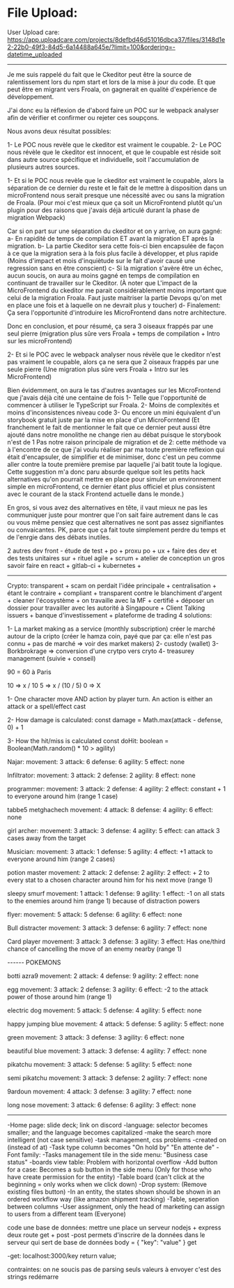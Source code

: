 # File Upload:

User Upload care:
https://app.uploadcare.com/projects/8defbd46d51016dbca37/files/3148d1e2-22b0-49f3-84d5-6a14488a645e/?limit=100&ordering=-datetime_uploaded

---

Je me suis rappelé du fait que le Ckeditor peut être la source de ralentissement lors du npm start et lors de la mise à jour du code.
Et que peut être en migrant vers Froala, on gagnerait en qualité d'expérience de développement.

J'ai donc eu la réflexion de d'abord faire un POC sur le webpack analyser afin de vérifier et confirmer ou rejeter ces soupçons.

Nous avons deux résultat possibles:

1- Le POC nous revèle que le ckeditor est vraiment le coupable.
2- Le POC nous révèle que le ckeditor est innocent, et que le coupable est réside soit dans autre source spécifique et individuelle, soit l'accumulation de plusieurs autres sources.

1- Et si le POC nous revèle que le ckeditor est vraiment le coupable, alors la séparation de ce dernier du reste et le fait de le mettre à disposition dans un microFrontend nous serait presque une nécessité avec ou sans la migration de Froala. (Pour moi c'est mieux que ça soit un MicroFrontend plutôt qu'un plugin pour des raisons que j'avais déjà articulé durant la phase de migration Webpack)

Car si on part sur une séparation du ckeditor et on y arrive, on aura gagné:
a- En rapidité de temps de compilation ET avant la migration ET après la migration.
b- La partie Ckeditor sera cette fois-ci bien encapsulée de façon à ce que la migration sera à la fois plus facile à développer, et plus rapide (Moins d'impact et mois d'inquiètude sur le fait d'avoir causé une regression sans en être conscient)
c- Si la migration s'avère être un échec, aucun soucis, on aura au moins gagné en temps de compilation en continuant de travailler sur le Ckeditor. (À noter que L'impact de la MicroFrontend du ckeditor me parait considérablement moins important que celui de la migration Froala. Faut juste maitriser la partie Devops qu'on met en place une fois et à laquelle on ne devrait plus y toucher)
d- Finalement: Ça sera l'opportunité d'introduire les MicroFrontend dans notre architecture.

Donc en conclusion, et pour résumé, ça sera 3 oiseaux frappés par une seul pierre (migration plus sûre vers Froala + temps de compilation + Intro sur les microFrontend)

2- Et si le POC avec le webpack analyser nous révèle que le ckeditor n'est pas vraiment le coupable, alors ça ne sera que 2 oiseaux frappés par une seule pierre (Une migration plus sûre vers Froala + Intro sur les MicroFrontend)

Bien évidemment, on aura le tas d'autres avantages sur les MicroFrontend que j'avais déjà cité une centaine de fois
1- Telle que l'opportunité de commencer à utiliser le TypeScript sur Froala.
2- Moins de complexités et moins d'inconsistences niveau code
3- Ou encore un mini équivalent d'un storybook gratuit juste par la mise en place d'un MicroForntend (Et franchement le fait de mentionner le fait que ce dernier peut aussi être ajouté dans notre monolithe ne change rien au débat puisque le storybook n'est de 1 Pas notre raison principale de migration et de 2: cette méthode va à l'encontre de ce que j'ai voulu réaliser par ma toute première reflexion qui était d'encapsuler, de simplifier et de minimiser, donc c'est un peu comme aller contre la toute première premise par laquelle j'ai batit toute la logique. Cette suggestion m'a donc paru absurde quelque soit les petits hack alternatives qu'on pourrait mettre en place pour simuler un environnement simple en microFrontend, ce dernier étant plus officiel et plus consistent avec le courant de la stack Frontend actuelle dans le monde.)

En gros, si vous avez des alternatives en tête, il vaut mieux ne pas les communiquer juste pour montrer que l'on sait faire autrement dans le cas ou vous même pensiez que cest alternatives ne sont pas assez signifiantes ou convaicantes. PK, parce que ça fait toute simplement perdre du temps et de l'enrgie dans des débats inutiles.

2 autres dev front - étude de test + po + proxu po + ux +
faire des dev et des tests unitaires sur + rituel agile + scrum + atelier de conception
un gros savoir faire en react + gitlab-ci + kubernetes +

---

Crypto: transparent + scam
on perdait l'idée principale + centralisation + étant le contraire + compliant + transparent
contre le blanchiment d'argent + cleaner l'écosystème + on travaille avec la MF + certifié + déposer un dossier pour travailler avec
les autorité à Singapoure + Client Talking issuers + banque d'investissement + plateforme de trading
4 solutions:

1- La market making as a service (monthly subscription) créer le marché autour de la cripto (créer le hamza coin, payé que par ça:
elle n'est pas connu + pas de marché => voir des market makers)
2- custody (wallet)
3- Borkbrokrage => conversion d'une crytpo vers cryto
4- treasurey management (suivie + conseil)

90 = 60 à Paris

10 => x / 10
5 => x / (10 / 5)
0 => X

1- One character move AND action by player turn.
An action is either an attack or a spell/effect cast

2- How damage is calculated:
const damage = Math.max(attack - defense, 0) + 1

3- How the hit/miss is calculated
const doHit: boolean = Boolean(Math.random() \* 10 > agility)

Najar:
movement: 3
attack: 6
defense: 6
agility: 5
effect: none

Infiltrator:
movement: 3
attack: 2
defense: 2
agility: 8
effect: none

programmer:
movement: 3
attack: 2
defense: 4
agility: 2
effect: constant + 1 to everyone around him (range 1 case)

tabbe5 metghachech
movement: 4
attack: 8
defense: 4
agility: 6
effect: none

girl archer:
movement: 3
attack: 3
defense: 4
agility: 5
effect: can attack 3 cases away from the target

Musician:
movement: 3
attack: 1
defense: 5
agility: 4
effect: +1 attack to everyone around him (range 2 cases)

potion master
movement: 2
attack: 2
defense: 2
agility: 2
effect: + 2 to every stat to a chosen character around him for his next move (range 1)

sleepy smurf
movement: 1
attack: 1
defense: 9
agility: 1
effect: -1 on all stats to the enemies around him (range 1) because of distraction powers

flyer:
movement: 5
attack: 5
defense: 6
agility: 6
effect: none

Bull distracter
movement: 3
attack: 3
defense: 6
agility: 7
effect: none

Card player
movement: 3
attack: 3
defense: 3
agility: 3
effect: Has one/third chance of cancelling the move of an enemy nearby (range 1)

------ POKEMONS

botti azra9
movement: 2
attack: 4
defense: 9
agility: 2
effect: none

egg
movement: 3
attack: 2
defense: 3
agility: 6
effect: -2 to the attack power of those around him (range 1)

electric dog
movement: 5
attack: 5
defense: 4
agility: 5
effect: none

happy jumping blue
movement: 4
attack: 5
defense: 5
agility: 5
effect: none

green
movement: 3
attack: 3
defense: 3
agility: 6
effect: none

beautiful blue
movement: 3
attack: 3
defense: 4
agility: 7
effect: none

pikatchu
movement: 3
attack: 5
defense: 5
agility: 5
effect: none

semi pikatchu
movement: 3
attack: 3
defense: 2
agility: 7
effect: none

9ardoun
movement: 4
attack: 3
defense: 3
agility: 7
effect: none

long nose
movement: 3
attack: 6
defense: 6
agility: 3
effect: none

---

-Home page: slide deck; link on discord
-language: selector becomes smaller; and the language becomes capitalized
-make the search more intelligent (not case sensitive)
-task management, css problems
-created on (instead of at)
-Task type column becomes "On hold by" "En attente de"
-Font family:
-Tasks management tile in the side menu: "Business case status"
-boards view table: Problem with horizontal overflow
-Add button for a case: Becomes a sub button in the side menu (Only for those who have create permission for the entity)
-Table board (can't click at the beginning = only works when we click down)
-Drop system: (Remove existing files button)
-In an entity, the states shown should be shown in an ordered workflow way (like amazon shipment tracking)
-Table, seperation between columns
-User assignment, only the head of marketing can assign to users from a different team (Everyone)

code une base de données:
mettre une place un serveur nodejs + express
deux route get + post
-post permets d'inscrire de la données dans le serveur qui sert de base de données
body = { "key": "value" }
get

-get: localhost:3000/key return value;

contraintes: on ne soucis pas de parsing
seuls valeurs à envoyer c'est des strings
redémarre
